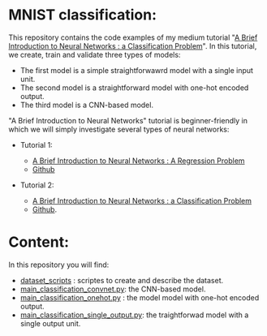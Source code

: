 # MNIST classification:  
This repository contains the code examples of my medium tutorial "[A Brief Introduction to Neural Networks : a Classification Problem](https://medium.com/towards-data-science/a-brief-introduction-to-neural-networks-a-classification-problem-43e68c770081)".
 In this tutorial, we create, train and validate three types of models:  
 * The first model is a simple straightforwawrd model with a single input unit.
 * The second model is a straightforward model with one-hot encoded output.
 * The third model is a CNN-based model.

"A Brief Introduction to Neural Networks" tutorial is beginner-friendly in which we will simply investigate several types of neural networks:  
* Tutorial 1: 
  * [A Brief Introduction to Neural Networks : A Regression Problem](https://medium.com/towards-data-science/a-brief-introduction-to-neural-networks-a-regression-problem-c58c26e18008)
  * [Github](https://github.com/Chim-SO/introductiontomachinelearning)

* Tutorial 2:
  * [A Brief Introduction to Neural Networks : a Classification Problem](https://medium.com/towards-data-science/a-brief-introduction-to-neural-networks-a-classification-problem-43e68c770081)
  * [Github](https://github.com/Chim-SO/MNIST_classification).

# Content:
In this repository you will find:  
* [dataset_scripts](https://github.com/Chim-SO/MNIST_classification/tree/main/dataset_scripts) : scriptes to create and describe the dataset.
* [main_classification_convnet.py](https://github.com/Chim-SO/MNIST_classification/blob/main/main_classification_convnet.py): the CNN-based model.
* [main_classification_onehot.py](https://github.com/Chim-SO/MNIST_classification/blob/main/main_classification_onehot.py) : the model model with one-hot encoded output.
* [main_classification_single_output.py](https://github.com/Chim-SO/MNIST_classification/blob/main/main_classification_single_output.py): the traightforwad model with a single output unit.
